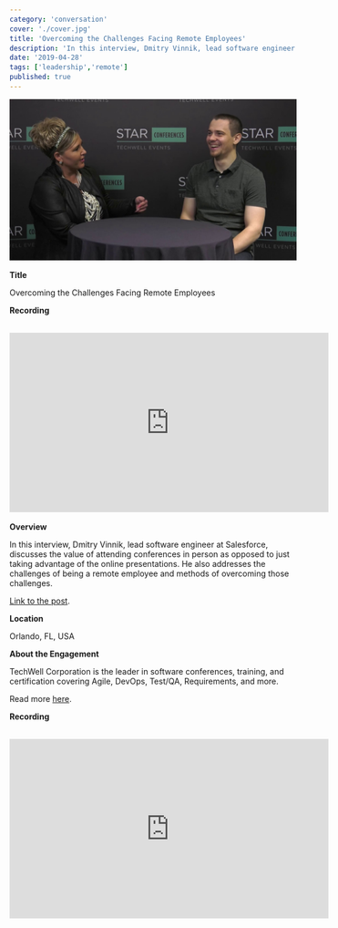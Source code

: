 ```yaml
---
category: 'conversation'
cover: './cover.jpg'
title: 'Overcoming the Challenges Facing Remote Employees'
description: 'In this interview, Dmitry Vinnik, lead software engineer at Salesforce, discusses the value of attending conferences in person as opposed to just taking advantage of the online presentations.'
date: '2019-04-28'
tags: ['leadership','remote']
published: true
---
```

![cover](./cover.jpg)

**Title**

Overcoming the Challenges Facing Remote Employees

**Recording**

<br>

<iframe width="560" height="315" src="https://www.youtube.com/embed/o_ZSiD5ZteI" title="YouTube video player" frameborder="0" allow="accelerometer; autoplay; clipboard-write; encrypted-media; gyroscope; picture-in-picture" allowfullscreen></iframe>

<br>

**Overview**

In this interview, Dmitry Vinnik, lead software engineer at Salesforce, discusses the value of attending conferences in person as opposed to just taking advantage of the online presentations. He also addresses the challenges of being a remote employee and methods of overcoming those challenges.

[Link to the post](https://www.stickyminds.com/interview/overcoming-challenges-facing-remote-employees-interview-dmitry-vinnik).

**Location**

Orlando, FL, USA

**About the Engagement**

TechWell Corporation is the leader in software conferences, training, and certification covering Agile, DevOps, Test/QA, Requirements, and more.

Read more [here](https://dvinnik.dev/events/2019/stareast/).

**Recording**

<br>

<iframe width="560" height="315" src="https://www.youtube.com/embed/o_ZSiD5ZteI" title="YouTube video player" frameborder="0" allow="accelerometer; autoplay; clipboard-write; encrypted-media; gyroscope; picture-in-picture" allowfullscreen></iframe>

<br>